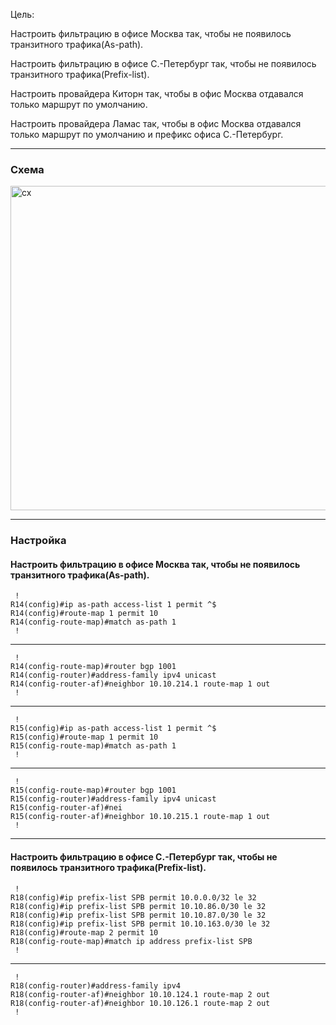 Цель: 

Настроить фильтрацию в офисе Москва так, чтобы не появилось транзитного трафика(As-path).

Настроить фильтрацию в офисе С.-Петербург так, чтобы не появилось транзитного трафика(Prefix-list).

Настроить провайдера Киторн так, чтобы в офис Москва отдавался только маршрут по умолчанию.

Настроить провайдера Ламас так, чтобы в офис Москва отдавался только маршрут по умолчанию и префикс офиса С.-Петербург.

---
### Схема

<img width="1413" height="519" alt="сх" src="https://github.com/user-attachments/assets/0c0c08e1-95b2-4f25-82a0-b1b48048179e" />

---
### Настройка 


#### Настроить фильтрацию в офисе Москва так, чтобы не появилось транзитного трафика(As-path).


     !
	R14(config)#ip as-path access-list 1 permit ^$
	R14(config)#route-map 1 permit 10
	R14(config-route-map)#match as-path 1
	 !

---

     !
	R14(config-route-map)#router bgp 1001
	R14(config-router)#address-family ipv4 unicast
	R14(config-router-af)#neighbor 10.10.214.1 route-map 1 out
	 !

---

     !
	R15(config)#ip as-path access-list 1 permit ^$
	R15(config)#route-map 1 permit 10
	R15(config-route-map)#match as-path 1
	 !

---
     !
	R15(config-route-map)#router bgp 1001
	R15(config-router)#address-family ipv4 unicast
	R15(config-router-af)#nei
	R15(config-router-af)#neighbor 10.10.215.1 route-map 1 out
	 !

---
#### Настроить фильтрацию в офисе С.-Петербург так, чтобы не появилось транзитного трафика(Prefix-list).

     !
	R18(config)#ip prefix-list SPB permit 10.0.0.0/32 le 32
	R18(config)#ip prefix-list SPB permit 10.10.86.0/30 le 32
	R18(config)#ip prefix-list SPB permit 10.10.87.0/30 le 32
	R18(config)#ip prefix-list SPB permit 10.10.163.0/30 le 32
	R18(config)#route-map 2 permit 10
	R18(config-route-map)#match ip address prefix-list SPB
	 !

---

     !
	R18(config-router)#address-family ipv4
	R18(config-router-af)#neighbor 10.10.124.1 route-map 2 out
	R18(config-router-af)#neighbor 10.10.126.1 route-map 2 out
	 !






	 
